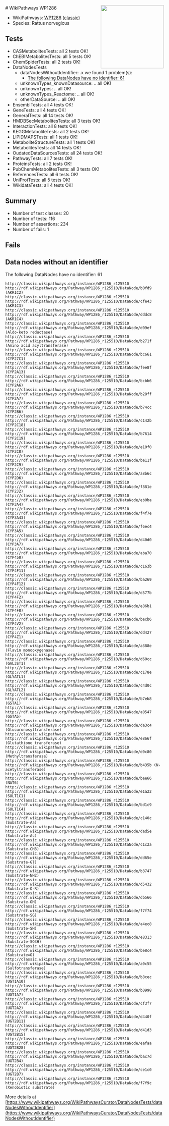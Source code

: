 <img style="float: right; width: 200px" src="https://upload.wikimedia.org/wikipedia/commons/thumb/8/83/Wplogo_with_text_500.png/640px-Wplogo_with_text_500.png" />
# WikiPathways WP1286

* WikiPathways: [WP1286](https://wikipathways.org/pathways/WP1286) ([classic](https://classic.wikipathways.org/instance/WP1286))
* Species: Rattus norvegicus
## Tests
* CASMetabolitesTests: all 2 tests OK!
* ChEBIMetabolitesTests: all 5 tests OK!
* ChemSpiderTests: all 2 tests OK!
* DataNodesTests
    * dataNodesWithoutIdentifier: .x we found 1 problem(s):
        * [The following DataNodes have no identifier: 61](#8792c52c)
    * unknownTypes_knownDatasource: .. all OK!
    * unknownTypes: .. all OK!
    * unknownTypes_Reactome: .. all OK!
    * otherDataSource: .. all OK!
* EnsemblTests: all 4 tests OK!
* GeneTests: all 4 tests OK!
* GeneralTests: all 14 tests OK!
* HMDBSecMetabolitesTests: all 3 tests OK!
* InteractionTests: all 8 tests OK!
* KEGGMetaboliteTests: all 2 tests OK!
* LIPIDMAPSTests: all 1 tests OK!
* MetaboliteStructureTests: all 1 tests OK!
* MetabolitesTests: all 14 tests OK!
* OudatedDataSourcesTests: all 24 tests OK!
* PathwayTests: all 7 tests OK!
* ProteinsTests: all 2 tests OK!
* PubChemMetabolitesTests: all 3 tests OK!
* ReferencesTests: all 6 tests OK!
* UniProtTests: all 5 tests OK!
* WikidataTests: all 4 tests OK!


## Summary

* Number of test classes: 20
* Number of tests: 116
* Number of assertions: 234
* Number of fails: 1

## Fails

<a name="8792c52c" />

## Data nodes without an identifier

The following DataNodes have no identifier: 61
```
http://classic.wikipathways.org/instance/WP1286_r125510 http://rdf.wikipathways.org/Pathway/WP1286_r125510/DataNode/b0fd9 (AKR1C2)
http://classic.wikipathways.org/instance/WP1286_r125510 http://rdf.wikipathways.org/Pathway/WP1286_r125510/DataNode/cfe43 (AKR1C3)
http://classic.wikipathways.org/instance/WP1286_r125510 http://rdf.wikipathways.org/Pathway/WP1286_r125510/DataNode/dddc8 (AKR1C4)
http://classic.wikipathways.org/instance/WP1286_r125510 http://rdf.wikipathways.org/Pathway/WP1286_r125510/DataNode/d09ef (Aldo-keto reductase)
http://classic.wikipathways.org/instance/WP1286_r125510 http://rdf.wikipathways.org/Pathway/WP1286_r125510/DataNode/b271f (Amino acid acyltransferase)
http://classic.wikipathways.org/instance/WP1286_r125510 http://rdf.wikipathways.org/Pathway/WP1286_r125510/DataNode/bc661 (CYP27C1)
http://classic.wikipathways.org/instance/WP1286_r125510 http://rdf.wikipathways.org/Pathway/WP1286_r125510/DataNode/fee8f (CYP2A13)
http://classic.wikipathways.org/instance/WP1286_r125510 http://rdf.wikipathways.org/Pathway/WP1286_r125510/DataNode/bcbb6 (CYP2A6)
http://classic.wikipathways.org/instance/WP1286_r125510 http://rdf.wikipathways.org/Pathway/WP1286_r125510/DataNode/b28ff (CYP2A7)
http://classic.wikipathways.org/instance/WP1286_r125510 http://rdf.wikipathways.org/Pathway/WP1286_r125510/DataNode/b74cc (CYP2B6)
http://classic.wikipathways.org/instance/WP1286_r125510 http://rdf.wikipathways.org/Pathway/WP1286_r125510/DataNode/c142b (CYP2C18)
http://classic.wikipathways.org/instance/WP1286_r125510 http://rdf.wikipathways.org/Pathway/WP1286_r125510/DataNode/b7614 (CYP2C19)
http://classic.wikipathways.org/instance/WP1286_r125510 http://rdf.wikipathways.org/Pathway/WP1286_r125510/DataNode/e10f0 (CYP2C8)
http://classic.wikipathways.org/instance/WP1286_r125510 http://rdf.wikipathways.org/Pathway/WP1286_r125510/DataNode/be11f (CYP2C9)
http://classic.wikipathways.org/instance/WP1286_r125510 http://rdf.wikipathways.org/Pathway/WP1286_r125510/DataNode/a8b6c (CYP2D6)
http://classic.wikipathways.org/instance/WP1286_r125510 http://rdf.wikipathways.org/Pathway/WP1286_r125510/DataNode/f881e (CYP2J2)
http://classic.wikipathways.org/instance/WP1286_r125510 http://rdf.wikipathways.org/Pathway/WP1286_r125510/DataNode/eb0ba (CYP3A4)
http://classic.wikipathways.org/instance/WP1286_r125510 http://rdf.wikipathways.org/Pathway/WP1286_r125510/DataNode/f4f7e (CYP3A43)
http://classic.wikipathways.org/instance/WP1286_r125510 http://rdf.wikipathways.org/Pathway/WP1286_r125510/DataNode/f6ec4 (CYP3A5)
http://classic.wikipathways.org/instance/WP1286_r125510 http://rdf.wikipathways.org/Pathway/WP1286_r125510/DataNode/d40d0 (CYP3A7)
http://classic.wikipathways.org/instance/WP1286_r125510 http://rdf.wikipathways.org/Pathway/WP1286_r125510/DataNode/aba70 (CYP450)
http://classic.wikipathways.org/instance/WP1286_r125510 http://rdf.wikipathways.org/Pathway/WP1286_r125510/DataNode/c163b (CYP4F11)
http://classic.wikipathways.org/instance/WP1286_r125510 http://rdf.wikipathways.org/Pathway/WP1286_r125510/DataNode/ba269 (CYP4F12)
http://classic.wikipathways.org/instance/WP1286_r125510 http://rdf.wikipathways.org/Pathway/WP1286_r125510/DataNode/d577b (CYP4F2)
http://classic.wikipathways.org/instance/WP1286_r125510 http://rdf.wikipathways.org/Pathway/WP1286_r125510/DataNode/e86b1 (CYP4F8)
http://classic.wikipathways.org/instance/WP1286_r125510 http://rdf.wikipathways.org/Pathway/WP1286_r125510/DataNode/becb6 (CYP4V2)
http://classic.wikipathways.org/instance/WP1286_r125510 http://rdf.wikipathways.org/Pathway/WP1286_r125510/DataNode/dd427 (CYP4Z1)
http://classic.wikipathways.org/instance/WP1286_r125510 http://rdf.wikipathways.org/Pathway/WP1286_r125510/DataNode/a388e (Flavin monooxygenase)
http://classic.wikipathways.org/instance/WP1286_r125510 http://rdf.wikipathways.org/Pathway/WP1286_r125510/DataNode/d60cc (GAL3ST1)
http://classic.wikipathways.org/instance/WP1286_r125510 http://rdf.wikipathways.org/Pathway/WP1286_r125510/DataNode/c178e (GLYATL1)
http://classic.wikipathways.org/instance/WP1286_r125510 http://rdf.wikipathways.org/Pathway/WP1286_r125510/DataNode/c4d0c (GLYATL2)
http://classic.wikipathways.org/instance/WP1286_r125510 http://rdf.wikipathways.org/Pathway/WP1286_r125510/DataNode/b7eb8 (GSTA1)
http://classic.wikipathways.org/instance/WP1286_r125510 http://rdf.wikipathways.org/Pathway/WP1286_r125510/DataNode/a0547 (GSTA5)
http://classic.wikipathways.org/instance/WP1286_r125510 http://rdf.wikipathways.org/Pathway/WP1286_r125510/DataNode/da3c4 (Glucuronosyltransferase)
http://classic.wikipathways.org/instance/WP1286_r125510 http://rdf.wikipathways.org/Pathway/WP1286_r125510/DataNode/e866f (Glutathione transferase)
http://classic.wikipathways.org/instance/WP1286_r125510 http://rdf.wikipathways.org/Pathway/WP1286_r125510/DataNode/d0c80 (Methyltransferase)
http://classic.wikipathways.org/instance/WP1286_r125510 http://rdf.wikipathways.org/Pathway/WP1286_r125510/DataNode/b435b (N-acetyltransferase)
http://classic.wikipathways.org/instance/WP1286_r125510 http://rdf.wikipathways.org/Pathway/WP1286_r125510/DataNode/bee66 (NAT6)
http://classic.wikipathways.org/instance/WP1286_r125510 http://rdf.wikipathways.org/Pathway/WP1286_r125510/DataNode/e1a22 (SULT1C1)
http://classic.wikipathways.org/instance/WP1286_r125510 http://rdf.wikipathways.org/Pathway/WP1286_r125510/DataNode/bd1c9 (SULT1C4)
http://classic.wikipathways.org/instance/WP1286_r125510 http://rdf.wikipathways.org/Pathway/WP1286_r125510/DataNode/c140c (Substrate-Aa)
http://classic.wikipathways.org/instance/WP1286_r125510 http://rdf.wikipathways.org/Pathway/WP1286_r125510/DataNode/dad5e (Substrate-Ac)
http://classic.wikipathways.org/instance/WP1286_r125510 http://rdf.wikipathways.org/Pathway/WP1286_r125510/DataNode/c1c2a (Substrate-CH3)
http://classic.wikipathways.org/instance/WP1286_r125510 http://rdf.wikipathways.org/Pathway/WP1286_r125510/DataNode/dd65e (Substrate-Gl)
http://classic.wikipathways.org/instance/WP1286_r125510 http://rdf.wikipathways.org/Pathway/WP1286_r125510/DataNode/b3747 (Substrate-NH2)
http://classic.wikipathways.org/instance/WP1286_r125510 http://rdf.wikipathways.org/Pathway/WP1286_r125510/DataNode/d5432 (Substrate-O-R)
http://classic.wikipathways.org/instance/WP1286_r125510 http://rdf.wikipathways.org/Pathway/WP1286_r125510/DataNode/db566 (Substrate-OH)
http://classic.wikipathways.org/instance/WP1286_r125510 http://rdf.wikipathways.org/Pathway/WP1286_r125510/DataNode/f7f74 (Substrate-SG)
http://classic.wikipathways.org/instance/WP1286_r125510 http://rdf.wikipathways.org/Pathway/WP1286_r125510/DataNode/a4ec8 (Substrate-SH)
http://classic.wikipathways.org/instance/WP1286_r125510 http://rdf.wikipathways.org/Pathway/WP1286_r125510/DataNode/e8313 (Substrate-SO3H)
http://classic.wikipathways.org/instance/WP1286_r125510 http://rdf.wikipathways.org/Pathway/WP1286_r125510/DataNode/be8c4 (Substrate=O)
http://classic.wikipathways.org/instance/WP1286_r125510 http://rdf.wikipathways.org/Pathway/WP1286_r125510/DataNode/a0c55 (Sulfotransferase)
http://classic.wikipathways.org/instance/WP1286_r125510 http://rdf.wikipathways.org/Pathway/WP1286_r125510/DataNode/b8cec (UGT1A10)
http://classic.wikipathways.org/instance/WP1286_r125510 http://rdf.wikipathways.org/Pathway/WP1286_r125510/DataNode/b0998 (UGT1A7)
http://classic.wikipathways.org/instance/WP1286_r125510 http://rdf.wikipathways.org/Pathway/WP1286_r125510/DataNode/cf3f7 (UGT2A2)
http://classic.wikipathways.org/instance/WP1286_r125510 http://rdf.wikipathways.org/Pathway/WP1286_r125510/DataNode/d440f (UGT2B11)
http://classic.wikipathways.org/instance/WP1286_r125510 http://rdf.wikipathways.org/Pathway/WP1286_r125510/DataNode/d41d3 (UGT2B15)
http://classic.wikipathways.org/instance/WP1286_r125510 http://rdf.wikipathways.org/Pathway/WP1286_r125510/DataNode/eafaa (UGT2B28)
http://classic.wikipathways.org/instance/WP1286_r125510 http://rdf.wikipathways.org/Pathway/WP1286_r125510/DataNode/bac7d (UGT2B4)
http://classic.wikipathways.org/instance/WP1286_r125510 http://rdf.wikipathways.org/Pathway/WP1286_r125510/DataNode/ce1c0 (UGT2B7)
http://classic.wikipathways.org/instance/WP1286_r125510 http://rdf.wikipathways.org/Pathway/WP1286_r125510/DataNode/f7f9c (Xenobiotic substrate)
```

More details at [https://www.wikipathways.org/WikiPathwaysCurator/DataNodesTests/dataNodesWithoutIdentifier](https://www.wikipathways.org/WikiPathwaysCurator/DataNodesTests/dataNodesWithoutIdentifier)

